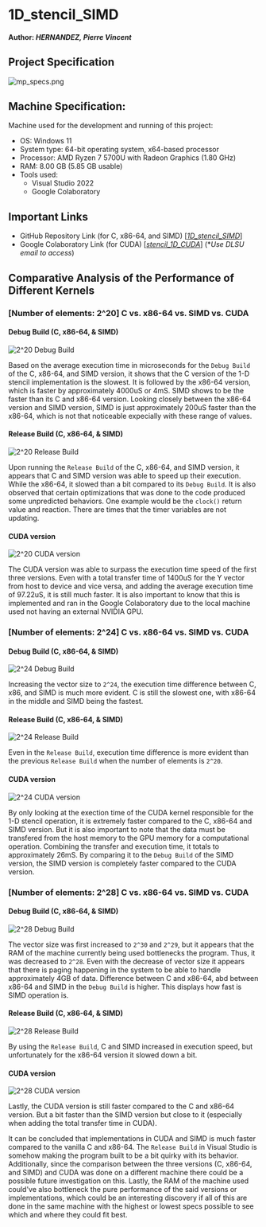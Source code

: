 # 1D_stencil_SIMD

#### Author: ***HERNANDEZ**, Pierre Vincent*

## Project Specification

![mp_specs.png](./mp_specs.png)

## Machine Specification:

Machine used for the development and running of this project:

- OS: Windows 11
- System type: 64-bit operating system, x64-based processor
- Processor: AMD Ryzen 7 5700U with Radeon Graphics (1.80 GHz)
- RAM: 8.00 GB (5.85 GB usable)
- Tools used:
    - Visual Studio 2022
    - Google Colaboratory

## Important Links

- GitHub Repository Link (for C, x86-64, and SIMD) [*[1D_stencil_SIMD][stencil_github]*]
- Google Colaboratory Link (for CUDA) [*[stencil_1D_CUDA][stencil_gcolab]*] 
(**Use DLSU email to access*)

## Comparative Analysis of the Performance of Different Kernels

### [Number of elements: 2^20] C vs. x86-64 vs. SIMD vs. CUDA

#### Debug Build (C, x86-64, & SIMD)

![2^20 Debug Build][2-20_debug]

Based on the average execution time in microseconds for the `Debug Build` of the C, 
x86-64, and SIMD version, it shows that the C version of the 1-D stencil implementation
is the slowest. It is followed by the x86-64 version, which is faster by approximately
4000uS or 4mS. SIMD shows to be the faster than its C and x86-64 version. Looking closely 
between the x86-64 version and SIMD version, SIMD is just approximately 200uS faster than 
the x86-64, which is not that noticeable expecially with these range of values.


#### Release Build (C, x86-64, & SIMD)

![2^20 Release Build][2-20_release]

Upon running the `Release Build` of the C, x86-64, and SIMD version, it appears that 
C and SIMD version was able to speed up their execution. While the x86-64, it slowed than
a bit compared to its `Debug Build`. It is also observed that certain optimizations that was 
done to the code produced some unpredicted behaviors. One example would be the `clock()` 
return value and reaction. There are times that the timer variables are not updating.

#### CUDA version

![2^20 CUDA version][2-20_cuda]

The CUDA version was able to surpass the execution time speed of the first three versions. 
Even with a total transfer time of 1400uS for the Y vector from host to device and vice 
versa, and adding the average execution time of 97.22uS, it is still much faster. It is 
also important to know that this is implemented and ran in the Google Colaboratory due to
the local machine used not having an external NVIDIA GPU. 

### [Number of elements: 2^24] C vs. x86-64 vs. SIMD vs. CUDA

#### Debug Build (C, x86-64, & SIMD)

![2^24 Debug Build][2-24_debug]

Increasing the vector size to `2^24`, the execution time difference between C, x86, and SIMD
is much more evident. C is still the slowest one, with x86-64 in the middle and SIMD being
the fastest.

#### Release Build (C, x86-64, & SIMD)

![2^24 Release Build][2-24_release]

Even in the `Release Build`, execution time difference is more evident than the previous 
`Release Build` when the number of elements is `2^20`.

#### CUDA version

![2^24 CUDA version][2-24_cuda]

By only looking at the exection time of the CUDA kernel responsible for the 1-D stencil
operation, it is extremely faster compared to the C, x86-64 and SIMD version. But it is 
also important to note that the data must be transfered from the host memory to the GPU 
memory for a computational operation. Combining the transfer and execution time, it totals 
to approximately 26mS. By comparing it to the `Debug Build` of the SIMD version, the SIMD
version is completely faster compared to the CUDA version.

### [Number of elements: 2^28] C vs. x86-64 vs. SIMD vs. CUDA

#### Debug Build (C, x86-64, & SIMD)

![2^28 Debug Build][2-28_debug]

The vector size was first increased to `2^30` and `2^29`, but it appears that the RAM of
the machine currently being used bottlenecks the program. Thus, it was decreased to `2^28`.
Even with the decrease of vector size it appears that there is paging happening in the 
system to be able to handle approximately 4GB of data. Difference between C and x86-64, 
abd between x86-64 and SIMD in the `Debug Build` is higher. This displays how fast is SIMD
operation is.

#### Release Build (C, x86-64, & SIMD)

![2^28 Release Build][2-28_release]

By using the `Release Build`, C and SIMD increased in execution speed, but unfortunately
for the x86-64 version it slowed down a bit.

#### CUDA version

![2^28 CUDA version][2-28_cuda]

Lastly, the CUDA version is still faster compared to the C and x86-64 version. But a bit 
faster than the SIMD version but close to it (especially when adding the total transfer 
time in CUDA).

It can be concluded that implementations in CUDA and SIMD is much faster compared to 
the vanilla C and x86-64. The `Release Build` in Visual Studio is somehow making the 
program built to be a bit quirky with its behavior. Additionally, since the comparison 
between the three versions (C, x86-64, and SIMD) and CUDA was done on a different machine 
there could be a possible future investigation on this. Lastly, the RAM of the machine used 
could've also bottleneck the pure performance of the said versions or implementations, which 
could be an interesting discovery if all of this are done in the same machine with the highest or lowest specs possible to see which and where they could fit best.


[stencil_github]: https://github.com/Pierre120/1D_stencil_SIMD "1D_stencil_SIMD"
[stencil_gcolab]: https://colab.research.google.com/drive/1MS1oXRuKYDnK4LBWSJgJSdjanqyH3arm?usp=sharing "stencil_1D_CUDA"
[2-20_debug]: ./screenshots/2-20_debug.png "2^20 Debug Build"
[2-20_release]: ./screenshots/2-20_release.png "2^20 Release Build"
[2-20_cuda]: ./screenshots/2-20_cuda.png "2^20 CUDA version"
[2-24_debug]: ./screenshots/2-24_debug.png "2^24 Debug Build"
[2-24_release]: ./screenshots/2-24_release.png "2^24 Release Build"
[2-24_cuda]: ./screenshots/2-24_cuda.png "2^24 CUDA version"
[2-28_debug]: ./screenshots/2-28_debug.png "2^28 Debug Build"
[2-28_release]: ./screenshots/2-28_release.png "2^28 Release Build"
[2-28_cuda]: ./screenshots/2-28_cuda.png "2^28 CUDA version"
